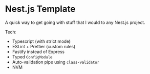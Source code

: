 # Nest.js Template

A quick way to get going with stuff that I would to any Nest.js project.

Tech:
- Typescript (with strict mode)
- ESLint + Prettier (custom rules)
- Fastify instead of Express
- Typed `ConfigModule`
- Auto-validation pipe using `class-validator`
- NVM